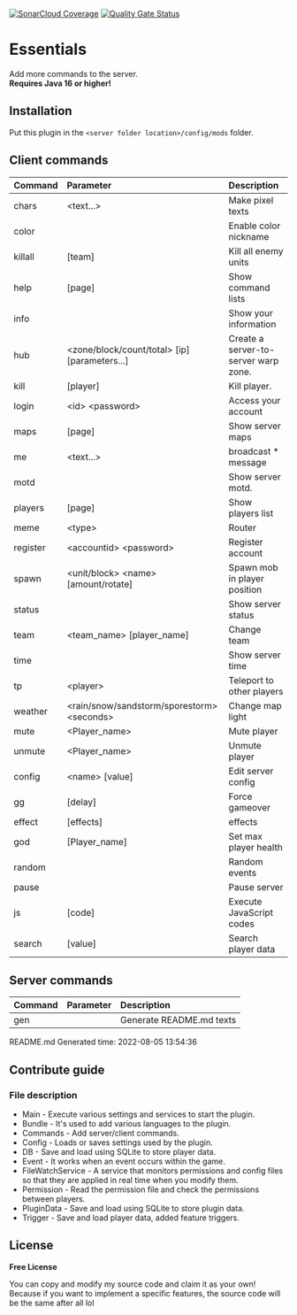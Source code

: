 [![SonarCloud Coverage](https://sonarcloud.io/api/project_badges/measure?project=Kieaer_Essentials&metric=coverage)](https://sonarcloud.io/component_measures/metric/coverage/list?id=Kieaer_Essentials) [![Quality Gate Status](https://sonarcloud.io/api/project_badges/measure?project=Kieaer_Essentials&metric=alert_status)](https://sonarcloud.io/dashboard?id=Kieaer_Essentials)
# Essentials
Add more commands to the server.<br>
**__Requires Java 16 or higher!__**

## Installation
Put this plugin in the ``<server folder location>/config/mods`` folder.

## Client commands
| Command | Parameter | Description |
|:---|:---|:--- |
| chars | &lt;text...&gt; | Make pixel texts |
| color |  | Enable color nickname |
| killall | [team] | Kill all enemy units |
| help | [page] | Show command lists |
| info |  | Show your information |
| hub | &lt;zone/block/count/total&gt; [ip] [parameters...] | Create a server-to-server warp zone. |
| kill | [player] | Kill player. |
| login | &lt;id&gt; &lt;password&gt; | Access your account |
| maps | [page] | Show server maps |
| me | &lt;text...&gt; | broadcast * message |
| motd |  | Show server motd. |
| players | [page] | Show players list |
| meme | &lt;type&gt; | Router |
| register | &lt;accountid&gt; &lt;password&gt; | Register account |
| spawn | &lt;unit/block&gt; &lt;name&gt; [amount/rotate] | Spawn mob in player position |
| status |  | Show server status |
| team | &lt;team_name&gt; [player_name] | Change team |
| time |  | Show server time |
| tp | &lt;player&gt; | Teleport to other players |
| weather | &lt;rain/snow/sandstorm/sporestorm&gt; &lt;seconds&gt; | Change map light |
| mute | &lt;Player_name&gt; | Mute player |
| unmute | &lt;Player_name&gt; | Unmute player |
| config | &lt;name&gt; [value] | Edit server config |
| gg | [delay] | Force gameover |
| effect | [effects] | effects |
| god | [Player_name] | Set max player health |
| random |  | Random events |
| pause |  | Pause server |
| js | [code] | Execute JavaScript codes |
| search | [value] | Search player data |


## Server commands
| Command | Parameter | Description |
|:---|:---|:--- |
| gen |  | Generate README.md texts |


README.md Generated time: 2022-08-05 13:54:36

## Contribute guide
### File description
* Main - Execute various settings and services to start the plugin.
* Bundle - It's used to add various languages to the plugin.
* Commands - Add server/client commands.
* Config - Loads or saves settings used by the plugin.
* DB - Save and load using SQLite to store player data.
* Event - It works when an event occurs within the game.
* FileWatchService - A service that monitors permissions and config files so that they are applied in real time when you modify them.
* Permission - Read the permission file and check the permissions between players.
* PluginData - Save and load using SQLite to store plugin data.
* Trigger - Save and load player data, added feature triggers.

## License
**Free License**

You can copy and modify my source code and claim it as your own!<br>
Because if you want to implement a specific features, the source code will be the same after all lol